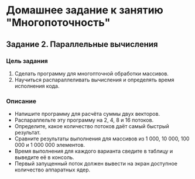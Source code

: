 # Домашнее задание к занятию "Многопоточность"

## Задание 2. Параллельные вычисления

### Цель задания

1. Сделать программу для многопточной обработки массивов.
2. Научиться распараллеливать вычисления и определять время исполнения кода.
   
### Описание

* Напишите программу для расчёта суммы двух векторов.
* Распараллельте эту программу на 2, 4, 8 и 16 потоков.
* Определите, какое количество потоков даёт самый быстрый результат.
* Сравните результаты выполнения для массивов из 1 000, 10 000, 100 000 и 1 000 000 элементов.
* Время выполнения для каждого варианта сведите в таблицу и выведите её в консоль.
* Первый запущенный поток должен вывести на экран доступное количество аппаратных ядер.
